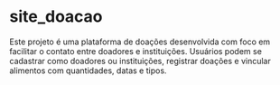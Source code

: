 # site_doacao
Este projeto é uma plataforma de doações desenvolvida com foco em facilitar o contato entre doadores e instituições. Usuários podem se cadastrar como doadores ou instituições, registrar doações e vincular alimentos com quantidades, datas e tipos.
